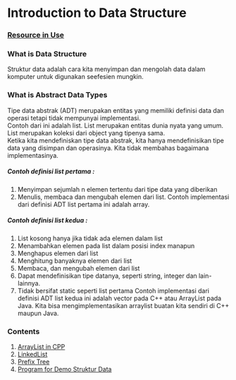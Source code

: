 # Introduction to Data Structure
### [Resource in Use](https://www.youtube.com/watch?v=B31LgI4Y4DQ)

### What is Data Structure
Struktur data adalah cara kita menyimpan dan mengolah data dalam komputer untuk digunakan seefesien mungkin.     
### What is Abstract Data Types
Tipe data abstrak (ADT) merupakan entitas yang memiliki definisi data dan operasi tetapi tidak mempunyai implementasi.   
Contoh dari ini adalah list. List merupakan entitas dunia nyata yang umum. List merupakan koleksi dari object yang tipenya sama.       
Ketika kita mendefiniskan tipe data abstrak, kita hanya mendefinisikan tipe data yang disimpan dan operasinya. Kita tidak membahas bagaimana implementasinya.     
##### Contoh definisi list pertama :        
1. Menyimpan sejumlah n elemen tertentu dari tipe data yang diberikan
2. Menulis, membaca dan mengubah elemen dari list.
Contoh implementasi dari definisi ADT list pertama ini adalah array.        
##### Contoh definisi list kedua : 
1. List kosong hanya jika tidak ada elemen dalam list
2. Menambahkan elemen pada list dalam posisi index manapun   
3. Menghapus elemen dari list
4. Menghitung banyaknya elemen dari list
5. Membaca, dan mengubah elemen dari list
6. Dapat mendefinisikan tipe datanya, seperti string, integer dan lain-lainnya.
7. Tidak bersifat static seperti list pertama
Contoh implementasi dari definisi ADT list kedua ini adalah vector pada C++ atau ArrayList pada Java.
Kita bisa mengimplementasikan arraylist buatan kita sendiri di C++ maupun Java.    

### Contents 
1. [ArrayList in CPP](./ArrayList.cpp)        
2. [LinkedList](./LinkedList.cpp)          
3. [Prefix Tree](./Trie.cpp)
10. [Program for Demo Struktur Data](./Program.cpp)


